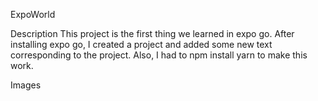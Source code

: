 ExpoWorld 

Description
 This project is the first thing we learned in expo go. After installing expo go, I created a project and added some new text corresponding to the project. Also, I had to npm install yarn to make this work. 
 
 
 
Images 
